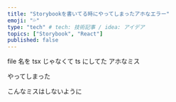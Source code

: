 ```yaml
---
title: "Storybookを書いてる時にやってしまったアホなエラー"
emoji: "💦"
type: "tech" # tech: 技術記事 / idea: アイデア
topics: ["Storybook", "React"]
published: false
---
```


file 名を tsx じゃなくて ts にしてた
アホなミス

やってしまった

こんなミスはしないように
